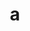---
layout: cake
title:  a
type: cake
comic: cake_47.png
name: Fishing
hovertext: heh heh
next: 48
prev: 46
---